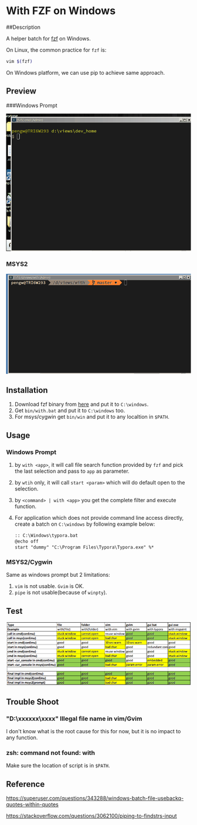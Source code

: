 # With FZF on Windows
##Description

A helper batch for [fzf](https://github.com/junegunn/fzf) on Windows.

On Linux, the common practice for `fzf` is:

```bash
vim $(fzf)
```

On Windows platform, we can use pip to achieve same approach.

## Preview

###Windows Prompt

![Preview](./doc/preview.gif?raw=true "Preview")

### MSYS2

![Preview_Msys2](./doc/preview_msys2.gif?raw=true "Preview_Msys2")

## Installation

1. Download fzf binary from [here](https://github.com/junegunn/fzf/releases) and put it to `C:\windows`.
2. Get  `bin/with.bat` and put it to `C:\windows` too.
3. For msys/cygwin get `bin/win` and put it to any localtion in `$PATH`.

## Usage

### Windows Prompt

1. by `with <app>`, it will call file search function provided by `fzf` and pick the last selection and pass to `app` as parameter.

2. by `wtih` only, it will call `start <param>` which will do default open to the selection.

3. by `<command> | with <app>` you get the complete filter and execute function.

4. For application which does not provide command line access directly, create a batch on `C:\windows` by following example below:

   ```shell
   :: C:\Windows\typora.bat 
   @echo off
   start "dummy" "C:\Program Files\Typora\Typora.exe" %*
   ```

### MSYS2/Cygwin

Same as windows prompt but 2 limitations:

1. `vim` is not usable. `Gvim` is OK.
2. `pipe` is not usable(because of `winpty`).

## Test

![Test](./doc/test.png?raw=true "Test")

## Trouble Shoot

### "D:\xxxxxx\xxxx" Illegal file name in vim/Gvim

I don't know what is the root cause for this for now, but it is no impact to any function.

### zsh: command not found: with

Make sure the location of script is in `$PATH`.

## Reference

https://superuser.com/questions/343288/windows-batch-file-usebackq-quotes-within-quotes

https://stackoverflow.com/questions/3062100/piping-to-findstrs-input
